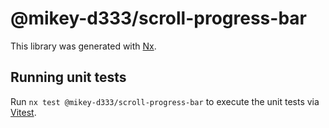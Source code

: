 # @mikey-d333/scroll-progress-bar

This library was generated with [Nx](https://nx.dev).

## Running unit tests

Run `nx test @mikey-d333/scroll-progress-bar` to execute the unit tests via [Vitest](https://vitest.dev/).